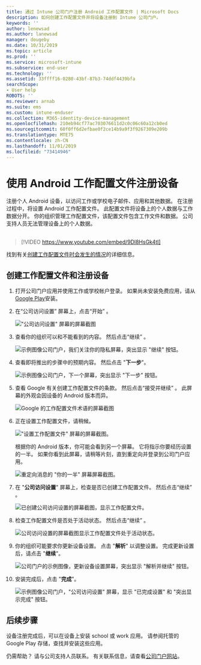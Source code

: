 ```yaml
---
title: 通过 Intune 公司门户注册 Android 工作配置文件 | Microsoft Docs
description: 如何创建工作配置文件并将设备注册到 Intune 公司门户。
keywords: ''
author: lenewsad
ms.author: lanewsad
manager: dougeby
ms.date: 10/31/2019
ms.topic: article
ms.prod: ''
ms.service: microsoft-intune
ms.subservice: end-user
ms.technology: ''
ms.assetid: 33ffff16-0280-43bf-87b3-74ddf4439bfa
searchScope:
- User help
ROBOTS: ''
ms.reviewer: arnab
ms.suite: ems
ms.custom: intune-enduser
ms.collection: M365-identity-device-management
ms.openlocfilehash: 210eb94cf77ac703076611d2c0c06c60a12cb0ed
ms.sourcegitcommit: 60f0ff6d2efbae0f2ce14b9a9f3f9267309e209b
ms.translationtype: MTE75
ms.contentlocale: zh-CN
ms.lasthandoff: 11/01/2019
ms.locfileid: "73414946"
---
```

# <a name="enroll-device-with-android-work-profile"></a>使用 Android 工作配置文件注册设备

注册个人 Android 设备，以访问工作或学校电子邮件、应用和其他数据。 在注册过程中，将设置 Android 工作配置文件。 此配置文件将设备上的个人数据与工作数据分开。 你的组织管理工作配置文件，该配置文件包含工作文件和数据。 公司支持人员无法管理设备上的个人数据。  
</br>
> [!VIDEO https://www.youtube.com/embed/9Dl8HsGk4tI]

找到有关[创建工作配置文件时会发生的情况](what-happens-when-you-create-a-work-profile-android.md)的详细信息。

## <a name="create-work-profile-and-enroll-device"></a>创建工作配置文件和注册设备

1. 打开公司门户应用并使用工作或学校帐户登录。 如果尚未安装免费应用，请从[Google Play](https://play.google.com/store/apps/details?id=com.microsoft.windowsintune.companyportal)安装。  

2. 在“公司访问设置”  屏幕上，点击“开始”  。  

    !["公司访问设置" 屏幕的屏幕截图](./media/access-setup-work-profile-1911.png)  

3. 查看你的组织可以和不能看到的内容。 然后点击“继续”  。 

    ![示例图像公司门户，我们关注你的隐私屏幕，突出显示 "继续" 按钮。](./media/android-privacy-screen-1911.png)  
4. 查看即将推出的步骤中的预期内容。 然后点击 "**下一步**"。  

    ![示例图像公司门户，下一个屏幕，突出显示 "下一步" 按钮。](./media/android-wp-04-1908.png)  

5. 查看 Google 有关创建工作配置文件的条款。 然后点击“接受并继续”  。 此屏幕的外观会因设备的 Android 版本而异。 

    ![Google 的工作配置文件术语的屏幕截图](./media/android-wp-05-1908.png)  

6. 正在设置工作配置文件，请稍候。  

    !["设置工作配置文件" 屏幕的屏幕截图。](./media/android-wp-05a-1908.png)  

   根据你的 Android 版本，你可能会看到另一个屏幕。 它将指示你要经历设置的一半。 如果你看到此屏幕，请稍等片刻，直到重定向并登录到公司门户应用。  

    ![重定向消息的 "你的一半" 屏幕屏幕截图。](./media/android-wp-05b-1908.png)  

7. 在 "**公司访问设置**" 屏幕上，检查是否已创建工作配置文件。 然后点击“继续”  。  

    ![已创建公司访问设置的屏幕截图，显示工作配置文件。](./media/work-profile-complete-1911.png)  

8. 检查工作配置文件是否处于活动状态。 然后点击“继续”  。 

    ![公司访问设置的屏幕截图显示工作配置文件处于活动状态。](./media/work-profile-active-1911.png)  

9. 你的组织可能要求你更新设备设置。 点击 "**解析**" 以调整设置。 完成更新设置后，请点击 "**继续**"。    

    ![公司门户的示例图像，更新设备设置屏幕，突出显示 "解析并继续" 按钮。](./media/resolve-settings-1911.png) 


10. 安装完成后，点击 "**完成**"。  

    ![示例图像公司门户，"公司访问设置" 屏幕，显示 "已完成设置" 和 "突出显示完成" 按钮。](./media/work-profile-done-1911.png)  


## <a name="next-steps"></a>后续步骤  

设备注册完成后，可以在设备上安装 school 或 work 应用。 请参阅托管的 Google Play 存储，查找并安装这些应用。 

仍需帮助？ 请与公司支持人员联系。 有关联系信息，请查看[公司门户网站](https://go.microsoft.com/fwlink/?linkid=2010980)。
